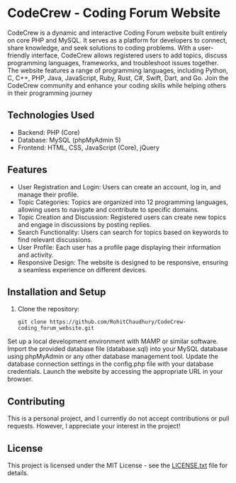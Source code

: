 # CodeCrew - Coding Forum Website
CodeCrew is a dynamic and interactive Coding Forum website built entirely on core PHP and MySQL. It serves as a platform for developers to connect, share knowledge, and seek solutions to coding problems. With a user-friendly interface, CodeCrew allows registered users to add topics, discuss programming languages, frameworks, and troubleshoot issues together. The website features a range of programming languages, including Python, C, C++, PHP, Java, JavaScript, Ruby, Rust, C#, Swift, Dart, and Go. Join the CodeCrew community and enhance your coding skills while helping others in their programming journey


## Technologies Used
- Backend: PHP (Core)
- Database: MySQL (phpMyAdmin 5)
- Frontend: HTML, CSS, JavaScript (Core), jQuery


## Features
- User Registration and Login: Users can create an account, log in, and manage their profile.
- Topic Categories: Topics are organized into 12 programming languages, allowing users to navigate and contribute to specific domains.
- Topic Creation and Discussion: Registered users can create new topics and engage in discussions by posting replies.
- Search Functionality: Users can search for topics based on keywords to find relevant discussions.
- User Profile: Each user has a profile page displaying their information and activity.
- Responsive Design: The website is designed to be responsive, ensuring a seamless experience on different devices.


## Installation and Setup
1. Clone the repository:
   ```shell
   git clone https://github.com/RohitChaudhury/CodeCrew-coding_forum_website.git
Set up a local development environment with MAMP or similar software.
Import the provided database file (database.sql) into your MySQL database using phpMyAdmin or any other database management tool.
Update the database connection settings in the config.php file with your database credentials.
Launch the website by accessing the appropriate URL in your browser.


## Contributing
This is a personal project, and I currently do not accept contributions or pull requests. However, I appreciate your interest in the project!


## License
This project is licensed under the MIT License - see the [LICENSE.txt](LICENSE.txt) file for details.





